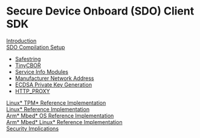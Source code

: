 # Secure Device Onboard (SDO) Client SDK

[ Introduction ](docs/introduction.md) <br>
[  SDO Compilation Setup ](docs/setup.md)
- [ Safestring ](docs/setup.md#safestring) <br>
- [ TinyCBOR ](docs/setup.md#tinycbor) <br>
- [ Service Info Modules ](docs/setup.md#si_info_modules)
- [ Manufacturer Network Address ](docs/setup.md#manuf_addr)
- [ ECDSA Private Key Generation ](docs/setup.md#ecdsa_priv)
- [ HTTP_PROXY ](docs/setup.md#http_proxy)

[ Linux* TPM* Reference Implementation ](docs/tpm.md) <br>
[ Linux* Reference Implementation ](docs/linux.md) <br>
[ Arm* Mbed* OS Reference Implementation ](docs/mbedos.md) <br>
[ Arm* Mbed* Linux* Reference Implementation ](docs/mbed_linux.md) <br>
[Security Implications](docs/security_implications.md)

